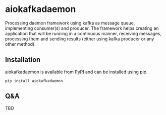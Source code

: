 aiokafkadaemon
=============

Processing daemon framework using kafka as message queue, implementing consumer(s) and producer. The framework helps creating 
an application that will be running in a continuous manner, receiving messages, processing them and sending results (either 
using kafka producer or any other method).


Installation
------------------
aiokafkadaemon is available from [PyPI](https://pypi.python.org/pypi/aiokafkadaemon) and can be installed using pip.
```
pip install aiokafkadaemon
```

Q&A
-----------------
TBD
